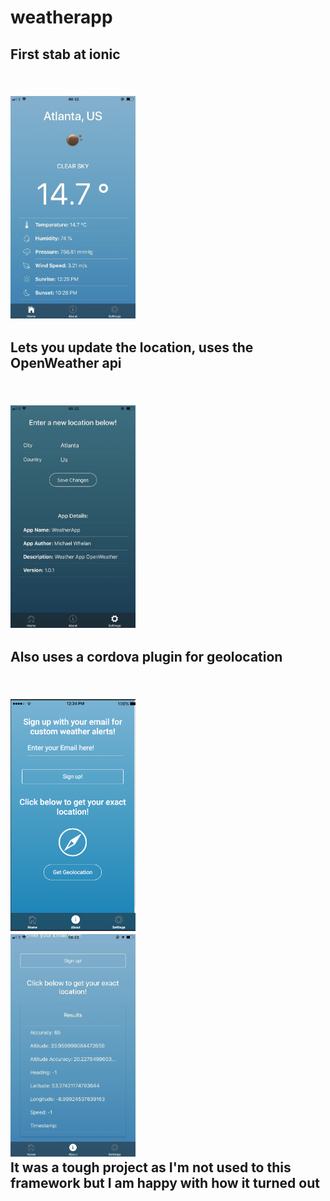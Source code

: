 # weatherapp
<h2>First stab at ionic<h2>
<br>
<img src="img/weatherapp.jpg" width="200">
<h2>Lets you update the location, uses the OpenWeather api<h2>
<br>
<img src="img/weatherapp2.jpg" width="200">
<h2>Also uses a cordova plugin for geolocation<h2>
<br>
<img src="img/weatherapp3.png" width="200">
<br>
<img src="img/weatherapp4.jpg" width="200">
<br>
It was a tough project as I'm not used to this framework but I am happy with how it turned out
